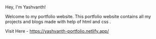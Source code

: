 Hey, I'm Yashvanth!

Welcome to my portfolio website. This portfolio website contains all my projects and blogs made with help of html and css .

Visit Here - https://yashvanth-portfolio.netlify.app/
